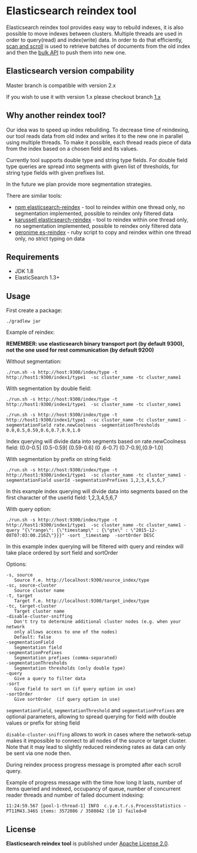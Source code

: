 Elasticsearch reindex tool
===========================================

Elasticsearch reindex tool provides easy way to rebuild indexes, it is also possible to move indexes between clusters.
Multiple threads are used in order to query(read) and index(write) data. In order to do that efficiently, [scan and scroll](http://www.elasticsearch.org/guide/en/elasticsearch/guide/current/scan-scroll.html) is used to retrieve batches of documents from the old index and then the [bulk API](http://www.elasticsearch.org/guide/en/elasticsearch/client/javascript-api/current/api-reference.html) to push them into new one.

## Elasticsearch version compability

Master branch is compatible with version 2.x

If you wish to use it with version 1.x please checkout branch [1.x](https://github.com/allegro/elasticsearch-reindex-tool/tree/1.x)

## Why another reindex tool?

Our idea was to speed up index rebuilding. To decrease time of reindexing, our tool reads data from old index and writes it to the new one in parallel using multiple threads. To make it possible, each thread reads piece of data from the index based on a chosen field and its values.

Currently tool supports double type and string type fields. 
For double field type queries are spread into segments with given list of thresholds, for string type fields with given prefixes list.

In the future we plan provide more segmentation strategies.

There are similar tools:

 * [npm elasticsearch-reindex](https://www.npmjs.com/package/elasticsearch-reindex) - tool to reindex within one thread
 only, no segmentation implemented, possible to reindex only filtered data
 * [karussell elasticsearch-reindex](https://github.com/karussell/elasticsearch-reindex) - tool to reindex within one
 thread only, no segmentation implemented, possible to reindex only filtered data
 * [geronime es-reindex](https://github.com/geronime/es-reindex) - ruby script to copy and reindex within one thread
 only, no strict typing on data

## Requirements

* JDK 1.8
* ElasticSearch 1.3+

## Usage

First create a package:

`./gradlew jar`

Example of reindex:

**REMEMBER: use elasticsearch binary transport port (by default 9300), not the one used for rest
communication (by default 9200)**

Without segmentation:

`./run.sh -s http://host:9300/index/type -t http://host1:9300/index1/type1  -sc cluster_name -tc
cluster_name1`

With segmentation by double field:

`./run.sh -s http://host:9300/index/type -t http://host1:9300/index1/type1  -sc cluster_name -tc
cluster_name1`

`./run.sh -s http://host:9300/index/type -t http://host1:9300/index1/type1  -sc cluster_name -tc
 cluster_name1 -segmentationField rate.newCoolness -segmentationThresholds 0.0,0.5,0.59,0.6,0.7,0.9,1.0`

 Index querying will divide data into segments based on rate.newCoolness field: (0.0-0.5] (0.5-0.59] (0.59-0.6] (0
 .6-0.7]
 (0.7-0.9],(0.9-1.0]

With segmentation by prefix on string field:

`./run.sh -s http://host:9300/index/type -t http://host1:9300/index1/type1  -sc cluster_name -tc
 cluster_name1 -segmentationField userId -segmentationPrefixes 1,2,3,4,5,6,7`

 In this example index querying will divide data into segments based on the first character of the userId field: 1,2,3,4,5,6,7
 
With query option:

`./run.sh -s http://host:9300/index/type -t http://host1:9300/index1/type1  -sc cluster_name -tc
 cluster_name1 -query "{\"range\": {\"timestamp\" : {\"gte\" : \"2015-12-08T07:03:00.216Z\"}}}" -sort _timestamp 
 -sortOrder DESC`
 
 In this example index querying will be filtered with query and reindex will take place ordered by sort field and sortOrder 

Options:

    -s, source
       Source f.e. http://localhost:9300/source_index/type
    -sc, source-cluster
       Source cluster name
    -t, target
       Target f.e. http://localhost:9300/target_index/type
    -tc, target-cluster
       Target cluster name
    -disable-cluster-sniffing
       Don't try to determine additional cluster nodes (e.g. when your network
       only allows access to one of the nodes)
       Default: false
    -segmentationField
       Segmentation field
    -segmentationPrefixes
       Segmentation prefixes (comma-separated)
    -segmentationThresholds
       Segmentation thresholds (only double type)
    -query
       Give a query to filter data 
    -sort
       Give field to sort on (if query option in use)
    -sortOrder
       Give sortOrder  (if query option in use)    
       
`segmentationField`, `segmentationThreshold` and `segmentationPrefixes` are optional parameters, allowing to spread
querying for field with double values or prefix for string field

`disable-cluster-sniffing` allows to work in cases where the network-setup makes it impossible to connect to all nodes
of the source or target cluster. Note that it may lead to slightly reduced reindexing rates as data can only be sent
via one node then.

During reindex process progress message is prompted after each scroll query.

Example of progress message with the time how long it lasts, number of items queried and indexed, occupancy of queue, number of concurrent reader threads and number of failed document indexing:

`11:24:59.567 [pool-1-thread-1] INFO  c.y.e.t.r.s.ProcessStatistics - PT11M43.346S items: 3572086 / 3580842 (10 1)
failed=0`

## License

**Elasticsearch reindex tool** is published under [Apache License 2.0](http://www.apache.org/licenses/LICENSE-2.0).
